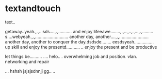 # textandtouch
text..

getaway..yeah.,.,..
sds....,.,...........
and enjoy lifeeawe........,.,...,..,.,...,.,.........
s....webyeah.,.,...........................
another day, another....,.,........................
another day, another to conquer the day.dsdsde........
eesdsyeah................
up skill and enjoy the presentd...........
..
enjoy the present and be productive 

let things be..........
....
helo..
. overwhelming job and position. vlan. networking and repair

...
hshsh
jsjsjsdnnjj
gg..
..
